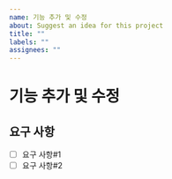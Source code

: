 ```yaml
---
name: 기능 추가 및 수정
about: Suggest an idea for this project
title: ""
labels: ""
assignees: ""
---
```


# 기능 추가 및 수정

## 요구 사항

- [ ] 요구 사항#1
- [ ] 요구 사항#2
